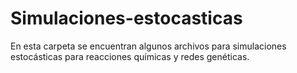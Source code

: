 # Simulaciones-estocasticas
En esta carpeta se encuentran algunos archivos para simulaciones estocásticas para reacciones químicas y redes genéticas.
